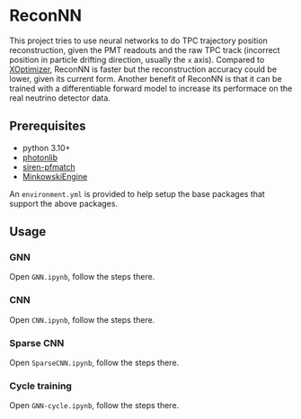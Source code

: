 # ReconNN

This project tries to use neural networks to do TPC trajectory position reconstruction, given the PMT readouts and the raw TPC track (incorrect position in particle drifting direction, usually the `x` axis). Compared to [XOptimizer](https://github.com/CIDeR-ML/siren-pfmatch/blob/develop/pfmatch/apps/xoptimizer.py), ReconNN is faster but the reconstruction accuracy could be lower, given its current form. Another benefit of ReconNN is that it can be trained with a differentiable forward model to increase its performace on the real neutrino detector data.

## Prerequisites

- python 3.10+
- [photonlib](https://github.com/CIDeR-ML/photonlib)
- [siren-pfmatch](https://github.com/CIDeR-ML/siren-pfmatch)
- [MinkowskiEngine](https://github.com/NVIDIA/MinkowskiEngine)

An `environment.yml` is provided to help setup the base packages that support the above packages.

## Usage

### GNN

Open `GNN.ipynb`, follow the steps there.

### CNN

Open `CNN.ipynb`, follow the steps there.

### Sparse CNN

Open `SparseCNN.ipynb`, follow the steps there.

### Cycle training

Open `GNN-cycle.ipynb`, follow the steps there.
